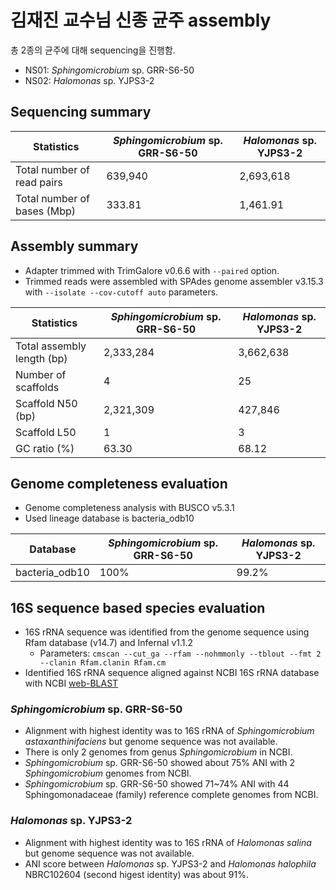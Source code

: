 # 김재진 교수님 신종 균주 assembly

총 2종의 균주에 대해 sequencing을 진행함.

* NS01: _Sphingomicrobium_ sp. GRR-S6-50
* NS02: _Halomonas_ sp. YJPS3-2

## Sequencing summary

Statistics | _Sphingomicrobium_ sp. GRR-S6-50 | _Halomonas_ sp. YJPS3-2
---- | ---- | ----
Total number of read pairs | 639,940 | 2,693,618
Total number of bases (Mbp) | 333.81 | 1,461.91

## Assembly summary

* Adapter trimmed with TrimGalore v0.6.6 with `--paired` option.
* Trimmed reads were assembled with SPAdes genome assembler v3.15.3 with `--isolate --cov-cutoff auto` parameters.

Statistics | _Sphingomicrobium_ sp. GRR-S6-50 | _Halomonas_ sp. YJPS3-2
---- | ---- | ----
Total assembly length (bp) | 2,333,284 | 3,662,638
Number of scaffolds | 4 | 25
Scaffold N50 (bp) | 2,321,309 | 427,846
Scaffold L50 | 1 | 3
GC ratio (%) | 63.30 | 68.12

## Genome completeness evaluation

* Genome completeness analysis with BUSCO v5.3.1
* Used lineage database is bacteria_odb10

Database | _Sphingomicrobium_ sp. GRR-S6-50 | _Halomonas_ sp. YJPS3-2
---- | ---- | ----
bacteria_odb10 | 100% | 99.2%

## 16S sequence based species evaluation

* 16S rRNA sequence was identified from the genome sequence using Rfam database (v14.7) and Infernal v1.1.2
  * Parameters: `cmscan --cut_ga --rfam --nohmmonly --tblout --fmt 2 --clanin Rfam.clanin Rfam.cm`
* Identified 16S rRNA sequence aligned against NCBI 16S rRNA database with NCBI [web-BLAST](https://blast.ncbi.nlm.nih.gov/Blast.cgi)

### _Sphingomicrobium_ sp. GRR-S6-50

* Alignment with highest identity was to 16S rRNA of _Sphingomicrobium astaxanthinifaciens_ but genome sequence was not available.
* There is only 2 genomes from genus _Sphingomicrobium_ in NCBI.
* _Sphingomicrobium_ sp. GRR-S6-50 showed about 75% ANI with 2 _Sphingomicrobium_ genomes from NCBI.
* _Sphingomicrobium_ sp. GRR-S6-50 showed 71~74% ANI with 44 Sphingomonadaceae (family) reference complete genomes from NCBI.

### _Halomonas_ sp. YJPS3-2

* Alignment with highest identity was to 16S rRNA of _Halomonas salina_ but genome sequence was not available.
* ANI score between _Halomonas_ sp. YJPS3-2 and _Halomonas halophila_ NBRC102604 (second higest identity) was about 91%.
